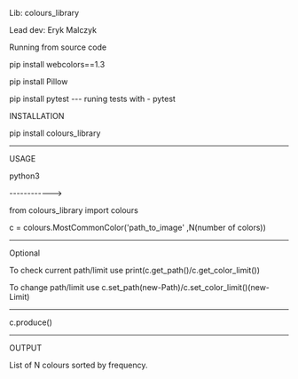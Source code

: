 Lib: colours_library

Lead dev: Eryk Malczyk

Running from source code

pip install webcolors==1.3

pip install Pillow

pip install pytest  ---  runing tests with - pytest

INSTALLATION

pip install colours_library

----------------------------

USAGE

python3

------------>

from colours_library import colours

c = colours.MostCommonColor('path_to_image'
                            ,N(number of colors))

-------------------------------
Optional

To check current path/limit use print(c.get_path()/c.get_color_limit())

To change path/limit use c.set_path(new-Path)/c.set_color_limit()(new-Limit)


--------------------------------

c.produce()

-----------------------------
OUTPUT

List of N colours sorted by frequency.
